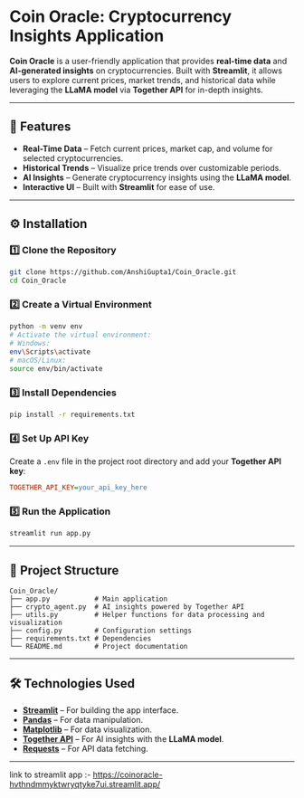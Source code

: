 # **Coin Oracle: Cryptocurrency Insights Application**  

**Coin Oracle** is a user-friendly application that provides **real-time data** and **AI-generated insights** on cryptocurrencies. Built with **Streamlit**, it allows users to explore current prices, market trends, and historical data while leveraging the **LLaMA model** via **Together API** for in-depth insights.  

---

## **🚀 Features**  

- **Real-Time Data** – Fetch current prices, market cap, and volume for selected cryptocurrencies.  
- **Historical Trends** – Visualize price trends over customizable periods.  
- **AI Insights** – Generate cryptocurrency insights using the **LLaMA model**.  
- **Interactive UI** – Built with **Streamlit** for ease of use.  

---

## **⚙️ Installation**  

### **1️⃣ Clone the Repository**  
```sh
git clone https://github.com/AnshiGupta1/Coin_Oracle.git
cd Coin_Oracle
```

### **2️⃣ Create a Virtual Environment**  
```sh
python -m venv env
# Activate the virtual environment:
# Windows:
env\Scripts\activate  
# macOS/Linux:
source env/bin/activate  
```

### **3️⃣ Install Dependencies**  
```sh
pip install -r requirements.txt
```

### **4️⃣ Set Up API Key**  
Create a `.env` file in the project root directory and add your **Together API key**:  
```ini
TOGETHER_API_KEY=your_api_key_here
```

### **5️⃣ Run the Application**  
```sh
streamlit run app.py
```

---

## **📂 Project Structure**  
```plaintext
Coin_Oracle/
├── app.py           # Main application
├── crypto_agent.py  # AI insights powered by Together API
├── utils.py         # Helper functions for data processing and visualization
├── config.py        # Configuration settings
├── requirements.txt # Dependencies
└── README.md        # Project documentation
```

---

## **🛠 Technologies Used**  

- **[Streamlit](https://streamlit.io/)** – For building the app interface.  
- **[Pandas](https://pandas.pydata.org/)** – For data manipulation.  
- **[Matplotlib](https://matplotlib.org/)** – For data visualization.  
- **[Together API](https://www.together.xyz/)** – For AI insights with the **LLaMA model**.  
- **[Requests](https://docs.python-requests.org/)** – For API data fetching.  

---
link to streamlit app :- https://coinoracle-hvthndmmyktwryqtyke7ui.streamlit.app/
